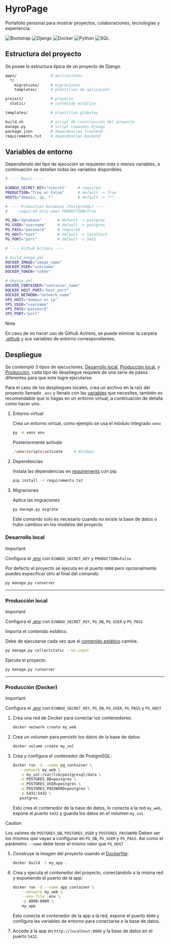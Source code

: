 # HyroPage

Portafolio personal para mostrar proyectos, colaboraciones, tecnologías y experiencia.

![Bootstrap](https://img.shields.io/badge/Bootstrap-5.3-purple?logo=bootstrap)
![Django](https://img.shields.io/badge/Django-5.2-green?logo=django)
![Docker](https://img.shields.io/badge/Docker-Container-blue?logo=docker)
![Python](https://img.shields.io/badge/Python-3.12-blue?logo=python)
![SQL](https://img.shields.io/badge/SQL-Database-blue?logo=database)

## Estructura del proyecto
Se posee la estructura típica de un proyecto de Django.

```sh
apps/               # aplicaciones
  */
    migrations/     # migraciones
    templates/      # plantillas de aplicación

project/            # proyecto
  static/           # contenido estático

templates/          # plantillas globales

build.sh            # script de construcción del proyecto
manage.py           # script comandos Django
package.json        # dependencias frontend
requirements.txt    # dependencias backend
```

## Variables de entorno
Dependiendo del tipo de ejecución se requieren más o menos variables, a continuación se detallan todas las variables disponibles.

```sh
# ---- Basic ----

DJANGO_SECRET_KEY="scecret"     # required 
PRODUCTION="True or False"      # default -> True
HOSTS="domain, ip, *"           # default -> "*"

# ---- Production Database (PostgreSQL) ----
#     required only when PRODUCTION=True

PG_DB="database"       # default -> postgres
PG_USER="username"     # default -> postgres
PG_PASS="password"     # required
PG_HOST="host"         # default -> localhost
PG_PORT="port"         # default -> 5432

# ---- Github Actions ----

# build_image.yml
DOCKER_IMAGE="image_name"
DOCKER_USER="username"
DOCKER_TOKEN="token"

# deploy.yml
DOCKER_CONTAINER="container_name"
DOCKER_HOST_PORT="host_port"
DOCKER_NETWORK="network_name"
VPS_HOST="domain or ip"
VPS_USER="username"
VPS_PASS="password"
VPS_PORT="port"
```

> [!NOTE] 
> En caso de no hacer uso de Github Actions, se puede eliminar la carpeta [.github](./.github) y sus variables de entorno correspondientes.

## Despliegue
Se contempló 3 tipos de ejecuciones, [Desarrollo local](#desarrollo-local), [Producción local](#producción-local), y [Producción](#producción-docker), cada tipo de despliegue requiere de una serie de pasos diferentes para que este logre ejecutarse.

Para el caso de los despliegues locales, crea un archivo en la raíz del proyecto llamado `.env` y llenalo con las [variables](#variables-de-entorno) que necesites, también es recomendable que lo hagas en un entorno virtual, a continuación de detalla como hacer uno.

1. Entorno virtual
   
   Crea un entorno virtual, como ejemplo se usa el módulo integrado `venv`
   ```sh
   py -m venv env
   ```

   Posteriormente activalo
   ```sh
   .\env\Scripts\activate     # Windows
   ```

2. Dependencias
   
   Instala las dependencias en [requirements](./requirements.txt) con pip
   ```sh
   pip install -r requirements.txt
   ```

3. Migraciones
   
   Aplica las migraciones
   ```sh
   py manage.py migrate
   ```
   Este comando solo es necesario cuando no existe la base de datos o hubo cambios en los modelos del proyecto


### Desarrollo local
> [!IMPORTANT]
> Configura el [.env](#variables-de-entorno) con `DJANGO_SECRET_KEY` y `PRODUCTION=False`

Por defecto el proyecto se ejecuta en el puerto `8000` pero opcionalmente puedes especificar otro al final del comando.

```sh
py manage.py runserver
```

---

### Producción local
> [!IMPORTANT]
> Configura el [.env](#variables-de-entorno) con `DJANGO_SECRET_KEY`, `PG_DB`, `PG_USER` y `PG_PASS`

Importa el contenido estático.

Debe de ejecutarse cada vez que el [contenido estático](/project/static/) cambie.
```sh
py manage.py collectstatic --no-input
```


Ejecuta el proyecto.
```sh
py manage.py runserver
```

---

### Producción (Docker)
> [!IMPORTANT]
> Configura el [.env](#variables-de-entorno) con `DJANGO_SECRET_KEY`, `PG_DB`, `PG_USER`, `PG_PASS` y `PG_HOST`

1. Crea una red de Docker para conectar los contenedores:
   ```sh
   docker network create my_web
   ```

2. Crea un volumen para persistir los datos de la base de datos:
   ```sh
   docker volume create my_vol
   ```

3. Crea y configura el contenedor de PostgreSQL:
   ```sh
   docker run -d --name pg_container \
      --network my_web \
      -v my_vol:/var/lib/postgresql/data \
      -e POSTGRES_DB=postgres \
      -e POSTGRES_USER=postgres \
      -e POSTGRES_PASSWORD=postgres \
      -p 5432:5432 \
      postgres
   ```
   
   Esto crea el contenedor de la base de datos, lo conecta a la red `my_web`, expone el puerto `5432` y guarda los datos en el volumen `my_vol`.

> [!CAUTION]
> Los valores de `POSTGRES_DB`, `POSTGRES_USER` y `POSTGRES_PASSWORD` Deben ser los mismos que vayas a configurar en `PG_DB`, `PG_USER` y `PG_PASS`.
> Así como el parámetro `--name` debe tener el mismo valor que `PG_HOST`

5. Construye la imagen del proyecto usando el [Dockerfile](./Dockerfile):
   ```sh
   docker build -t my_app .
   ```

6. Crea y ejecuta el contenedor del proyecto, conectándolo a la misma red y exponiendo el puerto de la app:
    ```sh
    docker run -d --name app_container \
        --network my_web \
        --env-file .env \
        -p 8000:8000 \
        my_app
    ```
    Esto conecta el contenedor de la app a la red, expone el puerto `8000` y configura las variables de entorno para conectarse a la base de datos.

7. Accede a la app en `http://localhost:8000` y la base de datos en el puerto `5432`.
